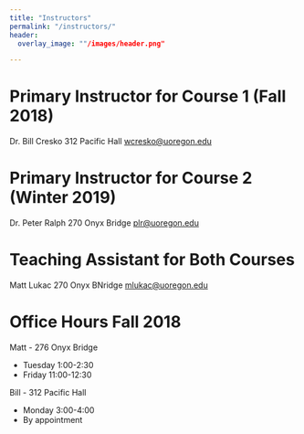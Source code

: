 ```yaml
---
title: "Instructors"
permalink: "/instructors/"
header:
  overlay_image: ""/images/header.png"

---
```


# Primary Instructor for Course 1 (Fall 2018)
Dr. Bill Cresko
312 Pacific Hall
wcresko@uoregon.edu

# Primary Instructor for Course 2 (Winter 2019)
Dr. Peter Ralph
270 Onyx Bridge
plr@uoregon.edu

# Teaching Assistant for Both Courses
Matt Lukac
270 Onyx BNridge
mlukac@uoregon.edu

# Office Hours Fall 2018
Matt - 276 Onyx Bridge
* Tuesday 1:00-2:30
* Friday 11:00-12:30

Bill - 312 Pacific Hall
* Monday 3:00-4:00
* By appointment
